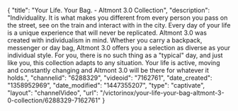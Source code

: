 {
    "title": "Your Life. Your Bag. - Altmont 3.0 Collection",
    "description": "Individuality.  It is what makes you different from every person you pass on the street, see on the train and interact with in the city.  Every day of your life is a unique experience that will never be replicated.  Altmont 3.0 was created with individualism in mind.  Whether you carry a backpack, messenger or day bag, Altmont 3.0 offers you a selection as diverse as your individual style.  For you, there is no such thing as a \"typical\" day, and just like you, this collection adapts to any situation.  Your life is active, moving and constantly changing and Altmont 3.0 will be there for whatever it holds.",
    "channelid": "6288329",
    "videoid": "7162761",
    "date_created": "1358952969",
    "date_modified": "1447355207",
    "type": "captivate",
    "layout": "channelVideo",
    "url": "\/victorinox\/your-life-your-bag-altmont-3-0-collection\/6288329-7162761"
}